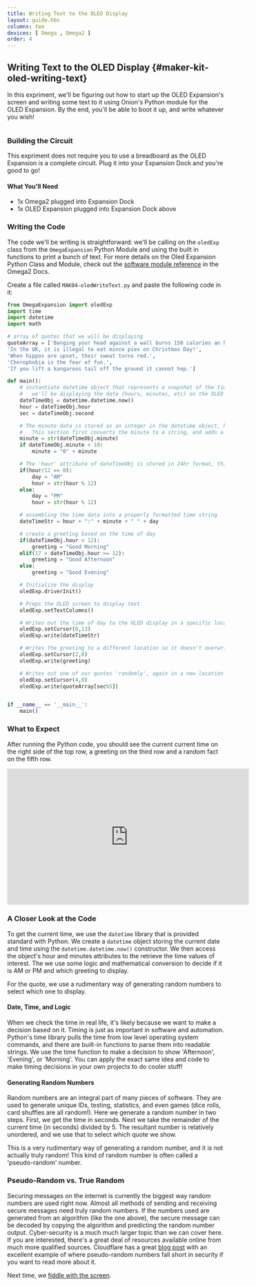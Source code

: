```yaml
---
title: Writing Text to the OLED Display
layout: guide.hbs
columns: two
devices: [ Omega , Omega2 ]
order: 4
---
```


<!-- // DONE: be consistent, always capitalize OLED, OLED Expansion, Python -->

## Writing Text to the OLED Display {#maker-kit-oled-writing-text}

In this expriment, we'll be figuring out how to start up the OLED Expansion's screen and writing some text to it using Onion's Python module for the OLED Expansion. By the end, you'll be able to boot it up, and write whatever you wish!

```{r child='../shared/oled-info.md'}
```


### Building the Circuit

This expriment does not require you to use a breadboard as the OLED Expansion is a complete circuit. Plug it into your Expansion Dock and you're good to go!

#### What You'll Need

* 1x Omega2 plugged into Expansion Dock
* 1x OLED Expansion plugged into Expansion Dock above

### Writing the Code

<!-- // DONE: avoid saying things like 'fairly simple', will make beginners feel bad when they struggle -->

The code we'll be writing is straightforward: we'll be calling on the `oledExp` class from the `OmegaExpansion` Python Module and using the built in functions to print a bunch of text. For more details on the Oled Expansion Python Class and Module, check out the [software  module reference](https://docs.onion.io/omega2-docs/oled-expansion-python-module.html) in the Omega2 Docs.

Create a file called `MAK04-oledWriteText.py` and paste the following code in it:

``` python
from OmegaExpansion import oledExp
import time
import datetime
import math

# array of quotes that we will be displaying
quoteArray = ['Banging your head against a wall burns 150 calories an hour.',
'In the UK, it is illegal to eat mince pies on Christmas Day!',
'When hippos are upset, their sweat turns red.',
'Cherophobia is the fear of fun.',
'If you lift a kangaroos tail off the ground it cannot hop.']

def main():
    # instantiate datetime object that represents a snapshot of the time when this line is run
    # 	we'll be displaying the data (hours, minutes, etc) on the OLED
    dateTimeObj = datetime.datetime.now()
    hour = dateTimeObj.hour
    sec = dateTimeObj.second

    # The minute data is stored as an integer in the datetime object, however it needs to have a leading zero for numbers less than 10
    # 	This section first converts the minute to a string, and adds a leading zero if the number is less than 10
    minute = str(dateTimeObj.minute)
    if dateTimeObj.minute < 10:
        minute = "0" + minute

    # The 'hour' attribute of dateTimeObj is stored in 24hr format, this part checks for AM/PM differences and converts the time to 12hr format, creating a variable to store the 'AM/PM' string along the way
    if(hour/12 == 0):
        day = "AM"
        hour = str(hour % 12)
    else:
        day = "PM"
        hour = str(hour % 12)

    # assembling the time data into a properly formatted time string
    dateTimeStr = hour + ":" + minute + " " + day

    # create a greeting based on the time of day
    if(dateTimeObj.hour < 12):
        greeting = "Good Morning"
    elif(17 > dateTimeObj.hour >= 12):
        greeting = "Good Afternoon"
    else:
        greeting = "Good Evening"

    # Initialize the display
    oledExp.driverInit()

    # Preps the OLED screen to display text
    oledExp.setTextColumns()

    # Writes out the time of day to the OLED display in a specific location
    oledExp.setCursor(0,13)
    oledExp.write(dateTimeStr)

    # Writes the greeting to a different location so it doesn't overwrite the time of day
    oledExp.setCursor(2,0)
    oledExp.write(greeting)

    # Writes out one of our quotes 'randomly', again in a new location
    oledExp.setCursor(4,0)
    oledExp.write(quoteArray[sec%5])


if __name__ == '__main__':
    main()
```

### What to Expect

After running the Python code, you should see the current current time on the right side of the top row, a greeting on the third row and a random fact on the fifth row.

<!-- // DONE: IMAGE add gif of the results -->
<iframe width="560" height="315" src="https://www.youtube-nocookie.com/embed/tpmmlRAoveE" frameborder="0" allowfullscreen></iframe>


### A Closer Look at the Code

To get the current time, we use the `datetime` library that is provided standard with Python. We create a `datetime` object storing the current date and time using the `datetime.datetime.now()` constructor. We then access the object's hour and minutes attributes to the retrieve the time values of interest. The we use some logic and mathematical conversion to decide if it is AM or PM and which greeting to display.

For the quote, we use a rudimentary way of generating random numbers to select which one to display.

#### Date, Time, and Logic

When we check the time in real life, it's likely because we want to make a decision based on it. Timing is just as important in software and automation. Python's time library pulls the time from low level operating system commands, and there are built-in functions to parse them into readable strings. We use the time function to make a decision to show 'Afternoon', 'Evening', or 'Morning'. You can apply the exact same idea and code to make timing decisions in your own projects to do cooler stuff!

#### Generating Random Numbers

Random numbers are an integral part of many pieces of software. They are used to generate unique IDs, testing, statistics, and even games (dice rolls, card shuffles are all random!). Here we generate a random number in two steps. First, we get the time in seconds. Next we take the remainder of the current time (in seconds) divided by 5. The resultant number is relatively unordered, and we use that to select which quote we show.

This is a very rudimentary  way of generating a random number, and it is not actually truly random! This kind of random number is often called a 'pseudo-random' number.

### Pseudo-Random vs. True Random

<!-- // DONE: avoid using 'extremely simplified', again, can make beginners feel bad -->

Securing messages on the internet is currently the biggest way random numbers are used right now. Almost all methods of sending and receiving secure messages need truly random numbers. If the numbers used are generated from an algorithm (like the one above), the secure message can be decoded by copying the algorithm and predicting the random number output. Cyber-security is a much much larger topic than we can cover here. If you are interested, there's a great deal of resources available online from much more qualified sources. Cloudflare has a great [blog post](https://blog.cloudflare.com/why-randomness-matters) with an excellent example of where pseudo-random numbers fall short in security if you want to read more about it.

<!-- // DONE: any time you mention that resources are available online, link to at least one of them -->

Next time, we [fiddle with the screen](#maker-kit-oled-change-settings).
